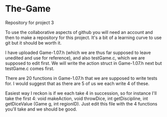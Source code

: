 # The-Game
Repository for project 3

To use the collaborative aspects of github you will need an account and then to make a repository for this project. It's a bit of a learning curve to use git but it should be worth it.

I have uploaded Game-1.07.h (which we are thus far supposed to leave unedited and use for reference), and also testGame.c, which we are supposed to edit first. We will write the action struct in Game-1.07.h next but testGame.c comes first.

There are 20 functions in Game-1.07.h that we are supposed to write tests for. I would suggest that as there are 5 of us we each write 4 of these.

Easiest way I reckon is if we each take 4 in succession, so for instance I'll take the first 4: void makeAction, void throwDice, int getDiscipline, int getDiceValue (Game g, int regionID). Just edit this file with the 4 functions you'll take and we should be good.
